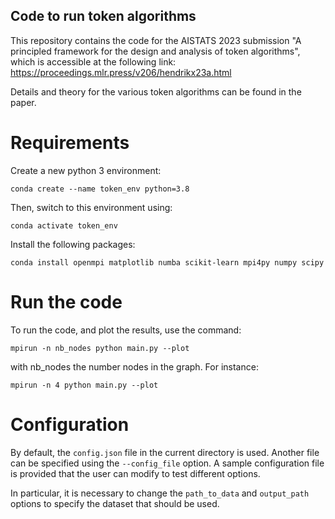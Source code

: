 
## Code to run token algorithms

This repository contains the code for the AISTATS 2023 submission "A principled framework for the design and analysis of
token algorithms", which is accessible at the following link: https://proceedings.mlr.press/v206/hendrikx23a.html

Details and theory for the various token algorithms can be found in the paper.  

# Requirements

Create a new python 3 environment:

`conda create --name token_env python=3.8`

Then, switch to this environment using:

`conda activate token_env`

Install the following packages:

`conda install openmpi matplotlib numba scikit-learn mpi4py numpy scipy`


# Run the code

To run the code, and plot the results, use the command:

`mpirun -n nb_nodes python main.py --plot`

with nb_nodes the number nodes in the graph. For instance:

`mpirun -n 4 python main.py --plot`

# Configuration

By default, the `config.json` file in the current directory is used. Another file can be specified using the `--config_file` option. A sample configuration file is provided that the user can modify to test different options.

In particular, it is necessary to change the `path_to_data` and `output_path` options to specify the dataset that should be used. 
    
